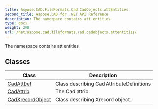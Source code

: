 ```yaml
---
title: Aspose.CAD.FileFormats.Cad.CadObjects.AttEntities
second_title: Aspose.CAD for .NET API Reference
description: The namespace contains att entities
type: docs
weight: 200
url: /net/aspose.cad.fileformats.cad.cadobjects.attentities/
---
```

The namespace contains att entities.

## Classes

| Class | Description |
| --- | --- |
| [CadAttDef](./cadattdef/) | Class describing Cad AttributeDefinitions |
| [CadAttrib](./cadattrib/) | The Cad attrib. |
| [CadXrecordObject](./cadxrecordobject/) | Class describing Xrecord object. |


